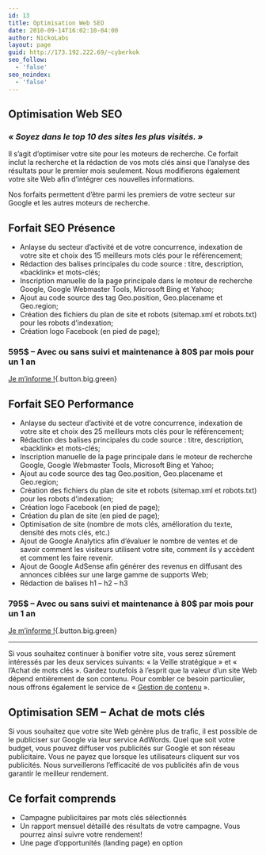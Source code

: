 ```yaml
---
id: 13
title: Optimisation Web SEO
date: 2010-09-14T16:02:10-04:00
author: NickoLabs
layout: page
guid: http://173.192.222.69/~cyberkok
seo_follow:
  - 'false'
seo_noindex:
  - 'false'
---
```

## Optimisation Web SEO

### _<span class="accent_slogan">« Soyez dans le top 10 des sites les plus visités. »</span>_

Il s’agit d’optimiser votre site pour les moteurs de recherche. Ce forfait inclut la recherche et la rédaction de vos mots clés ainsi que l’analyse des résultats pour le premier mois seulement. Nous modifierons également votre site Web afin d’intégrer ces nouvelles informations.

Nos forfaits permettent d’être parmi les premiers de votre secteur sur Google et les autres moteurs de recherche.

## Forfait SEO Présence

  * Anlayse du secteur d’activité et de votre concurrence, indexation de votre site et choix des 15 meilleurs mots clés pour le référencement;
  * Rédaction des balises principales du code source : titre, description, «backlink» et mots-clés;
  * Inscription manuelle de la page principale dans le moteur de recherche Google, Google Webmaster Tools, Microsoft Bing et Yahoo;
  * Ajout au code source des tag Geo.position, Geo.placename et Geo.region;
  * Création des fichiers du plan de site et robots (sitemap.xml et robots.txt) pour les robots d&rsquo;indexation;
  * Création logo Facebook (en pied de page);

### 595$ &#8211; Avec ou sans suivi et maintenance à 80$ par mois pour un 1 an

[Je m&rsquo;informe !](/information){.button.big.green}

## Forfait SEO Performance

  * Anlayse du secteur d’activité et de votre concurrence, indexation de votre site et choix des 25 meilleurs mots clés pour le référencement;
  * Rédaction des balises principales du code source : titre, description, «backlink» et mots-clés;
  * Inscription manuelle de la page principale dans le moteur de recherche Google, Google Webmaster Tools, Microsoft Bing et Yahoo;
  * Ajout au code source des tag Geo.position, Geo.placename et Geo.region;
  * Création des fichiers du plan de site et robots (sitemap.xml et robots.txt) pour les robots d&rsquo;indexation;
  * Création logo Facebook (en pied de page);
  * Création du plan de site (en pied de page);
  * Optimisation de site (nombre de mots clés, amélioration du texte, densité des mots clés, etc.)
  * Ajout de Google Analytics afin d&rsquo;évaluer le nombre de ventes et de savoir comment les visiteurs utilisent votre site, comment ils y accèdent et comment les faire revenir.
  * Ajout de Google AdSense afin générer des revenus en diffusant des annonces ciblées sur une large gamme de supports Web;
  * Rédaction de balises h1 – h2 – h3

### 795$ &#8211; Avec ou sans suivi et maintenance à 80$ par mois pour un 1 an

[Je m&rsquo;informe !](/information){.button.big.green}

* * *

Si vous souhaitez continuer à bonifier votre site, vous serez sûrement intéressés par les deux services suivants: « la Veille stratégique » et « l’Achat de mots clés ». Gardez toutefois à l’esprit que la valeur d’un site Web dépend entièrement de son contenu. Pour combler ce besoin particulier, nous offrons également le service de « [Gestion de contenu](/nos-services/gestion-de-contenu) ».

## Optimisation SEM &#8211; Achat de mots clés

Si vous souhaitez que votre site Web génère plus de trafic, il est possible de le publiciser sur Google via leur service AdWords. Quel que soit votre budget, vous pouvez diffuser vos publicités sur Google et son réseau publicitaire. Vous ne payez que lorsque les utilisateurs cliquent sur vos publicités. Nous surveillerons l’efficacité de vos publicités afin de vous garantir le meilleur rendement.

<div class="round" id="">
  <h2>
    Ce forfait comprends
  </h2>
  
  <ul>
    <li>
      Campagne publicitaires par mots clés sélectionnés
    </li>
    <li>
      Un rapport mensuel détaillé des résultats de votre campagne. Vous pourrez ainsi suivre votre rendement!
    </li>
    <li>
      Une page d&rsquo;opportunités (landing page) en option
    </li>
  </ul>
</div>